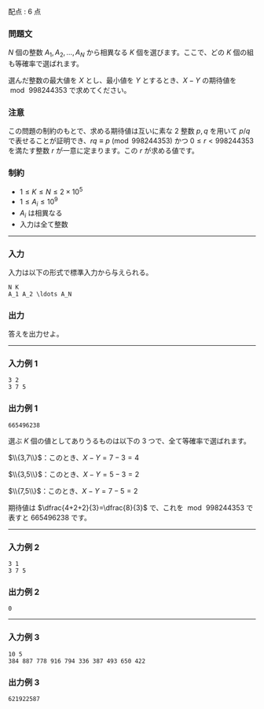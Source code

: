 配点 : $6$ 点

### 問題文

$N$ 個の整数 $A_1,A_2,\ldots,A_N$ から相異なる $K$ 個を選びます。ここで、どの $K$ 個の組も等確率で選ばれます。

選んだ整数の最大値を $X$ とし、最小値を $Y$ とするとき、$X-Y$ の期待値を $\bmod\,998244353$ で求めてください。

### 注意

この問題の制約のもとで、求める期待値は互いに素な $2$ 整数 $p,q$ を用いて $p/q$ で表せることが証明でき、$rq\equiv p \pmod{998244353}$ かつ $0\leq r < 998244353$ を満たす整数 $r$ が一意に定まります。この $r$ が求める値です。

### 制約

  * $1 \leq K \leq N \leq 2 \times 10^5$
  * $1 \leq A_i \leq 10^9$
  * $A_i$ は相異なる
  * 入力は全て整数



* * *

### 入力

入力は以下の形式で標準入力から与えられる。
    
    
    N K
    A_1 A_2 \ldots A_N

### 出力

答えを出力せよ。

* * *

### 入力例 1
    
    
    3 2
    3 7 5

### 出力例 1
    
    
    665496238

選ぶ $K$ 個の値としてありうるものは以下の $3$ つで、全て等確率で選ばれます。

$\\{3,7\\}$：このとき、$X-Y=7-3=4$

$\\{3,5\\}$：このとき、$X-Y=5-3=2$

$\\{7,5\\}$：このとき、$X-Y=7-5=2$

期待値は $\dfrac{4+2+2}{3}=\dfrac{8}{3}$ で、これを $\bmod\,998244353$ で表すと $665496238$ です。

* * *

### 入力例 2
    
    
    3 1
    3 7 5

### 出力例 2
    
    
    0

* * *

### 入力例 3
    
    
    10 5
    384 887 778 916 794 336 387 493 650 422

### 出力例 3
    
    
    621922587